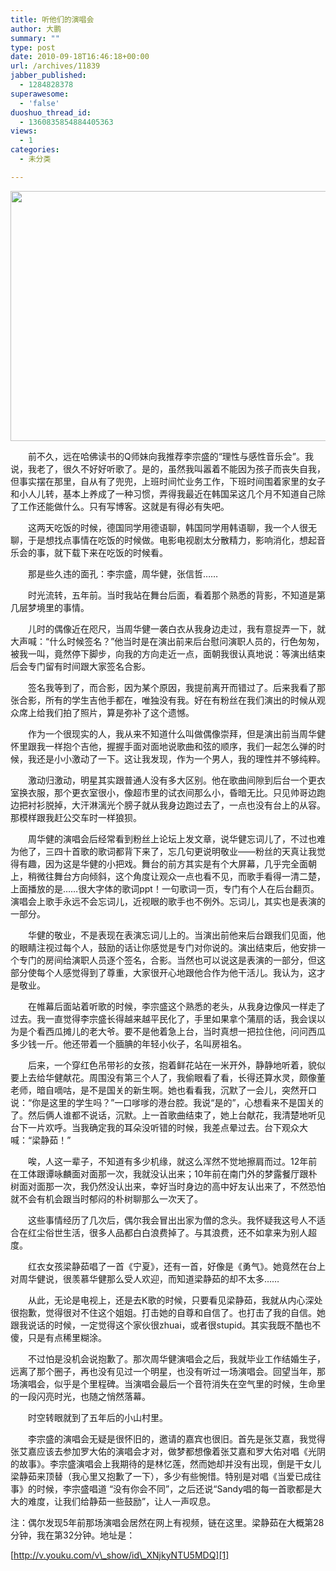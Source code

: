 ```yaml
---
title: 听他们的演唱会
author: 大鹏
summary: ""
type: post
date: 2010-09-18T16:46:18+00:00
url: /archives/11839
jabber_published:
  - 1284828378
superawesome:
  - 'false'
duoshuo_thread_id:
  - 1360835854884405363
views:
  - 1
categories:
  - 未分类

---
```

<img alt="" src="https://rhsuea.bay.livefilestore.com/y1ptThFDG6SaB-SMe30XvgG4nKbkMumCxcqZ6kThiTJq0i-aGjGYliXrl0pPfx6G7zL_do22QLoj6zUg-dpuTnKUm33ERYzjjHK/0IMG_1447-s.jpg?psid=1" title="周华健和我" class="alignnone" width="600" height="400" />
  
　　前不久，远在哈佛读书的Q师妹向我推荐李宗盛的“理性与感性音乐会”。我说，我老了，很久不好好听歌了。是的，虽然我叫嚣着不能因为孩子而丧失自我，但事实摆在那里，自从有了兜兜，上班时间忙业务工作，下班时间围着家里的女子和小人儿转，基本上养成了一种习惯，弄得我最近在韩国呆这几个月不知道自己除了工作还能做什么。只有写博客。这就是有得必有失吧。
  
　　这两天吃饭的时候，德国同学用德语聊，韩国同学用韩语聊，我一个人很无聊，于是想找点事情在吃饭的时候做。电影电视剧太分散精力，影响消化，想起音乐会的事，就下载下来在吃饭的时候看。
  
　　那是些久违的面孔：李宗盛，周华健，张信哲……
  
　　时光流转，五年前。当时我站在舞台后面，看着那个熟悉的背影，不知道是第几层梦境里的事情。
  
　　儿时的偶像近在咫尺，当周华健一袭白衣从我身边走过，我有意捉弄一下，就大声喊：“什么时候签名？”他当时是在演出前来后台慰问演职人员的，行色匆匆，被我一叫，竟然停下脚步，向我的方向走近一点，面朝我很认真地说：等演出结束后会专门留有时间跟大家签名合影。
  
　　签名我等到了，而合影，因为某个原因，我提前离开而错过了。后来我看了那张合影，所有的学生吉他手都在，唯独没有我。好在有粉丝在我们演出的时候从观众席上给我们拍了照片，算是弥补了这个遗憾。
  
　　作为一个很现实的人，我从来不知道什么叫做偶像崇拜，但是演出前当周华健怀里跟我一样抱个吉他，握握手面对面地说歌曲和弦的顺序，我们一起怎么弹的时候，我还是小小激动了一下。这让我发现，作为一个男人，我的理性并不够纯粹。
  
　　激动归激动，明星其实跟普通人没有多大区别。他在歌曲间隙到后台一个更衣室换衣服，那个更衣室很小，像超市里的试衣间那么小，昏暗无比。只见帅哥边跑边把衬衫脱掉，大汗淋漓光个膀子就从我身边跑过去了，一点也没有台上的从容。那模样跟我赶公交车时一样狼狈。
  
　　周华健的演唱会后经常看到粉丝上论坛上发文章，说华健忘词儿了，不过也难为他了，三四十首歌的歌词都背下来了，忘几句更说明敬业——粉丝的天真让我觉得有趣，因为这是华健的小把戏。舞台的前方其实是有个大屏幕，几乎完全面朝上，稍微往舞台方向倾斜，这个角度让观众一点也看不见，而歌手看得一清二楚，上面播放的是……很大字体的歌词ppt！一句歌词一页，专门有个人在后台翻页。演唱会上歌手永远不会忘词儿，近视眼的歌手也不例外。忘词儿，其实也是表演的一部分。
  
　　华健的敬业，不是表现在表演忘词儿上的。当演出前他来后台跟我们见面，他的眼睛注视过每个人，鼓励的话让你感觉是专门对你说的。演出结束后，他安排一个专门的房间给演职人员逐个签名，合影。当然也可以说这是表演的一部分，但这部分使每个人感觉得到了尊重，大家很开心地跟他合作为他干活儿。我认为，这才是敬业。
  
　　在帷幕后面站着听歌的时候，李宗盛这个熟悉的老头，从我身边像风一样走了过去。我一直觉得李宗盛长得越来越平民化了，手里如果拿个蒲扇的话，我会误以为是个看西瓜摊儿的老大爷。要不是他着急上台，当时真想一把拉住他，问问西瓜多少钱一斤。他还带着一个腼腆的年轻小伙子，名叫房祖名。
  
　　后来，一个穿红色吊带衫的女孩，抱着鲜花站在一米开外，静静地听着，貌似要上去给华健献花。周围没有第三个人了，我偷眼看了看，长得还算水灵，颇像董老师，暗自嘀咕，是不是国关的新生啊。她也看看我，沉默了一会儿，突然开口说：“你是这里的学生吗？”一口嗲嗲的港台腔。我说“是的”，心想看来不是国关的了。然后俩人谁都不说话，沉默。上一首歌曲结束了，她上台献花，我清楚地听见台下一片欢呼。当我确定我的耳朵没听错的时候，我差点晕过去。台下观众大喊：“梁静茹！”
  
　　唉，人这一辈子，不知道有多少机缘，就这么浑然不觉地擦肩而过。12年前在工体跟谭咏麟面对面那一次，我就没认出来；10年前在南门外的梦露餐厅跟朴树面对面那一次，我仍然没认出来，幸好当时身边的高中好友认出来了，不然恐怕就不会有机会跟当时郁闷的朴树聊那么一次天了。
  
　　这些事情经历了几次后，偶尔我会冒出出家为僧的念头。我怀疑我这号人不适合在红尘俗世生活，很多人品都白白浪费掉了。与其浪费，还不如拿来为别人超度。
  
　　红衣女孩梁静茹唱了一首《宁夏》，还有一首，好像是《勇气》。她竟然在台上对周华健说，很羡慕华健那么受人欢迎，而知道梁静茹的却不太多……
  
　　从此，无论是电视上，还是去K歌的时候，只要看见梁静茹，我就从内心深处很抱歉，觉得很对不住这个姐姐。打击她的自尊和自信了。也打击了我的自信。她跟我说话的时候，一定觉得这个家伙很zhuai，或者很stupid。其实我既不酷也不傻，只是有点稀里糊涂。
  
　　不过怕是没机会说抱歉了。那次周华健演唱会之后，我就毕业工作结婚生子，远离了那个圈子，再也没有见过一个明星，也没有听过一场演唱会。回望当年，那场演唱会，似乎是个里程碑。当演唱会最后一个音符消失在空气里的时候，生命里的一段闪亮时光，也随之悄然落幕。
  
　　时空转眼就到了五年后的小山村里。
  
　　李宗盛的演唱会无疑是很怀旧的，邀请的嘉宾也很旧。首先是张艾嘉，我觉得张艾嘉应该去参加罗大佑的演唱会才对，做梦都想像着张艾嘉和罗大佑对唱《光阴的故事》。李宗盛演唱会上我期待的是林忆莲，然而她却并没有出现，倒是干女儿梁静茹来顶替（我心里又抱歉了一下），多少有些惋惜。特别是对唱《当爱已成往事》的时候，李宗盛唱道 “没有你会不同”，之后还说“Sandy唱的每一首歌都是大大的难度，让我们给静茹一些鼓励”，让人一声叹息。

注：偶尔发现5年前那场演唱会居然在网上有视频，链在这里。梁静茹在大概第28分钟，我在第32分钟。地址是：
  
[http://v.youku.com/v\_show/id\_XNjkyNTU5MDQ][1]

 [1]: http://v.youku.com/v_show/id_XNjkyNTU5MDQ
